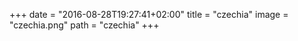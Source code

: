 +++
date = "2016-08-28T19:27:41+02:00"
title = "czechia"
image = "czechia.png"
path = "czechia"
+++
